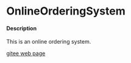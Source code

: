 # OnlineOrderingSystem

#### Description
This is an online ordering system.

[gitee web page](https://lonelyinnovator.gitee.io/online-ordering-system/#/)<br/>
